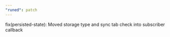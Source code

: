 ```yaml
---
"runed": patch
---
```


fix(persisted-state): Moved storage type and sync tab check into subscriber callback
